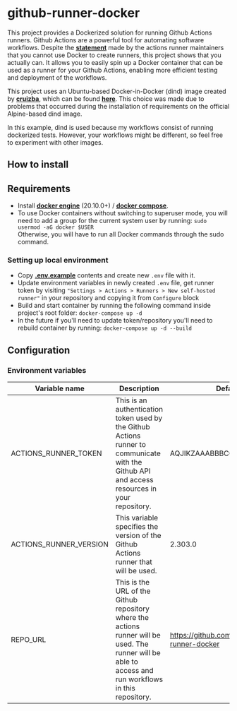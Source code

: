 # github-runner-docker

This project provides a Dockerized solution for running Github Actions runners. Github Actions are a powerful tool for automating software workflows. Despite the **[statement][runner-documentation]** made by the actions runner maintainers that you cannot use Docker to create runners, this project shows that you actually can. It allows you to easily spin up a Docker container that can be used as a runner for your Github Actions, enabling more efficient testing and deployment of the workflows.

This project uses an Ubuntu-based Docker-in-Docker (dind) image created by **[cruizba][image-author]**, which can be found **[here][image-repo]**. This choice was made due to problems that occurred during the installation of requirements on the official Alpine-based dind image.

In this example, dind is used because my workflows consist of running dockerized tests. However, your workflows might be different, so feel free to experiment with other images.

## How to install

## Requirements

- Install **[docker engine][docker-link]** (20.10.0+) / **[docker compose][docker-compose-link]**.
- To use Docker containers without switching to superuser mode, you will need to add a group for the current system user by running: `sudo usermod -aG docker $USER` <br/>
  Otherwise, you will have to run all Docker commands through the sudo command.

### Setting up local environment

- Copy **[.env.example][env-example]** contents and create new `.env` file with it.
- Update environment variables in newly created `.env` file, get runner token by visiting `"Settings > Actions > Runners > New self-hosted runner"` in your repository and copying it from `Configure` block
- Build and start container by running the following command inside project's root folder: `docker-compose up -d` 
- In the future if you'll need to update token/repository you'll need to rebuild container by running: `docker-compose up -d --build` 

## Configuration

### Environment variables

| Variable name          | Description                                                                                                                                             | Default value                                     |
| ---------------------- | ------------------------------------------------------------------------------------------------------------------------------------------------------- | ------------------------------------------------- |
| ACTIONS_RUNNER_TOKEN   | This is an authentication token used by the Github Actions runner to communicate with the Github API and access resources in your repository.           | AQJIKZAAABBBCCCDDDEEECHANGEME                     |
| ACTIONS_RUNNER_VERSION | This variable specifies the version of the Github Actions runner that will be used.                                                                     | 2.303.0                                           |
| REPO_URL               | This is the URL of the Github repository where the actions runner will be used. The runner will be able to access and run workflows in this repository. | https://github.com/blvckmaze/github-runner-docker |

[docker-link]: https://docs.docker.com/engine/install/
[docker-compose-link]: https://docs.docker.com/compose/install/
[env-example]: .env.example
[runner-documentation]: https://github.com/actions/runner/blob/main/docs/automate.md#why-cant-i-use-a-container
[image-author]: https://github.com/cruizba
[image-repo]: https://github.com/cruizba/ubuntu-dind
